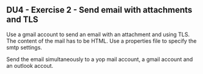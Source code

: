 ## DU4 - Exercise 2 - Send email with attachments and TLS

Use a gmail account to send an email with an attachment and using TLS. The content of the mail has to be HTML. Use a properties file to specify the smtp settings.

Send the email simultaneously to a yop mail account, a gmail account and an outlook accout. 